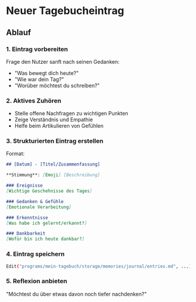 # Neuer Tagebucheintrag

## Ablauf

### 1. Eintrag vorbereiten
Frage den Nutzer sanft nach seinen Gedanken:
- "Was bewegt dich heute?"
- "Wie war dein Tag?"
- "Worüber möchtest du schreiben?"

### 2. Aktives Zuhören
- Stelle offene Nachfragen zu wichtigen Punkten
- Zeige Verständnis und Empathie
- Helfe beim Artikulieren von Gefühlen

### 3. Strukturierten Eintrag erstellen
Format:
```markdown
## [Datum] - [Titel/Zusammenfassung]

**Stimmung**: [Emoji] [Beschreibung]

### Ereignisse
[Wichtige Geschehnisse des Tages]

### Gedanken & Gefühle
[Emotionale Verarbeitung]

### Erkenntnisse
[Was habe ich gelernt/erkannt?]

### Dankbarkeit
[Wofür bin ich heute dankbar?]
```

### 4. Eintrag speichern
```bash
Edit("programs/mein-tagebuch/storage/memories/journal/entries.md", ...)
```

### 5. Reflexion anbieten
"Möchtest du über etwas davon noch tiefer nachdenken?"